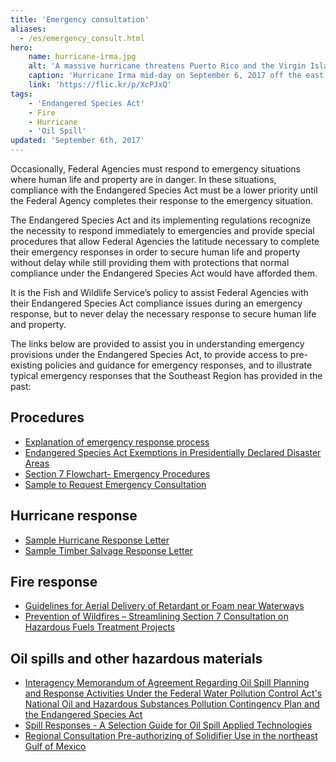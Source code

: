 ```yaml
---
title: 'Emergency consultation'
aliases: 
  - /es/emergency_consult.html
hero:
    name: hurricane-irma.jpg
    alt: 'A massive hurricane threatens Puerto Rico and the Virgin Islands.'
    caption: 'Hurricane Irma mid-day on September 6, 2017 off the east coast of Puerto Rico. Satellite Image by NOAA GOES-16.'
    link: 'https://flic.kr/p/XcPJxQ'
tags:
    - 'Endangered Species Act'
    - Fire
    - Hurricane
    - 'Oil Spill'
updated: 'September 6th, 2017'
---
```


Occasionally, Federal Agencies must respond to emergency situations where human life and  property are in danger. In these situations, compliance with the Endangered Species Act must be a lower priority until the Federal Agency completes their response to the emergency situation.

The Endangered Species Act and its implementing regulations recognize the necessity to respond immediately to  emergencies and provide special procedures that allow Federal Agencies the latitude necessary to complete their emergency  responses in order to secure human life and property without  delay while still providing them with protections that normal compliance under the Endangered Species Act would have afforded them.

It is the Fish and Wildlife Service&rsquo;s policy to assist Federal Agencies with their Endangered Species  Act compliance issues during an emergency response, but to never delay the necessary response to secure human  life and property.

The links below are provided to assist you in understanding  emergency provisions under the Endangered Species Act, to provide access to  pre-existing policies and guidance for emergency responses, and to illustrate  typical emergency responses that the Southeast Region has provided in the past:

## Procedures

  - [Explanation of emergency response process](/pdf/guidelines/emergency-consultation-process.pdf)
  - [Endangered Species Act Exemptions in Presidentially Declared Disaster Areas](/pdf/guidelines/endangered-species-act-exemptions-for-disasters.pdf)
  - [Section 7 Flowchart- Emergency Procedures](/pdf/guidelines/section-7-flowchart-emergency.pdf)
  - [Sample to Request Emergency Consultation](/pdf/guidelines/request-emergency-consultation-sample.pdf)

## Hurricane response

  - [Sample Hurricane Response Letter](/pdf/guidelines/hurricane-response-letter.pdf)
  - [Sample Timber Salvage Response Letter](/pdf/guidelines/salvage-timber-mississippi.pdf)

## Fire response

  - [Guidelines for Aerial Delivery of Retardant or Foam near Waterways](/pdf/guidelines/retardant-use-plan.pdf)
  - [Prevention of Wildfires &ndash; Streamlining Section 7 Consultation on Hazardous Fuels Treatment Projects](/pdf/guidelines/streamlining-hazardous-fuels-reduction.pdf)

## Oil spills and other hazardous materials

  - [Interagency Memorandum of Agreement Regarding Oil Spill Planning and Response Activities Under the Federal Water Pollution Control Act's National Oil and Hazardous Substances Pollution Contingency Plan and the Endangered Species Act](/pdf/memo/oil-spill-contingency.pdf)
  - [Spill Responses - A Selection Guide for Oil Spill Applied Technologies](/pdf/guidelines/selection-guide-oil-spill-applied-technologies-volume-I.pdf)
  - [Regional Consultation Pre-authorizing of Solidifier Use in the northeast Gulf of Mexico](/pdf/guidelines/solidifiers.pdf)
